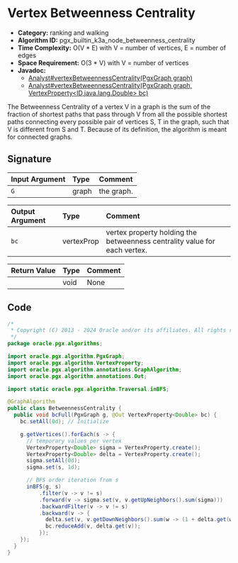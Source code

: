 # Vertex Betweenness Centrality

- **Category:** ranking and walking
- **Algorithm ID:** pgx_builtin_k3a_node_betweenness_centrality
- **Time Complexity:** O(V * E) with V = number of vertices, E = number of edges
- **Space Requirement:** O(3 * V) with V = number of vertices
- **Javadoc:** 
  - [Analyst#vertexBetweennessCentrality(PgxGraph graph)](https://docs.oracle.com/en/database/oracle/property-graph/24.3/spgjv/oracle/pgx/api/Analyst.html#vertexBetweennessCentrality-oracle.pgx.api.PgxGraph-)
  - [Analyst#vertexBetweennessCentrality(PgxGraph graph, VertexProperty<ID,java.lang.Double> bc)](https://docs.oracle.com/en/database/oracle/property-graph/24.3/spgjv/oracle/pgx/api/Analyst.html#vertexBetweennessCentrality-oracle.pgx.api.PgxGraph-oracle.pgx.api.VertexProperty-)

The Betweenness Centrality of a vertex V in a graph is the sum of the fraction of shortest paths that pass through V from all the possible shortest paths connecting every possible pair of vertices S, T in the graph, such that V is different from S and T. Because of its definition, the algorithm is meant for connected graphs.


## Signature

| Input Argument | Type | Comment |
| :--- | :--- | :--- |
| `G` | graph | the graph. |

| Output Argument | Type | Comment |
| :--- | :--- | :--- |
| `bc` | vertexProp<double> | vertex property holding the betweenness centrality value for each vertex. |

| Return Value | Type | Comment |
| :--- | :--- | :--- |
| | void | None |

## Code

```java
/*
 * Copyright (C) 2013 - 2024 Oracle and/or its affiliates. All rights reserved.
 */
package oracle.pgx.algorithms;

import oracle.pgx.algorithm.PgxGraph;
import oracle.pgx.algorithm.VertexProperty;
import oracle.pgx.algorithm.annotations.GraphAlgorithm;
import oracle.pgx.algorithm.annotations.Out;

import static oracle.pgx.algorithm.Traversal.inBFS;

@GraphAlgorithm
public class BetweennessCentrality {
  public void bcFull(PgxGraph g, @Out VertexProperty<Double> bc) {
    bc.setAll(0d); // Initialize

    g.getVertices().forEach(s -> {
      // temporary values per vertex
      VertexProperty<Double> sigma = VertexProperty.create();
      VertexProperty<Double> delta = VertexProperty.create();
      sigma.setAll(0d);
      sigma.set(s, 1d);

      // BFS order iteration from s
      inBFS(g, s)
          .filter(v -> v != s)
          .forward(v -> sigma.set(v, v.getUpNeighbors().sum(sigma)))
          .backwardFilter(v -> v != s)
          .backward(v -> {
            delta.set(v, v.getDownNeighbors().sum(w -> (1 + delta.get(w)) / sigma.get(w)) * sigma.get(v));
            bc.reduceAdd(v, delta.get(v));
          });
    });
  }
}
```
